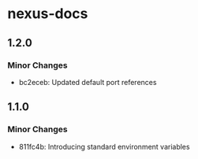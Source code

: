 # nexus-docs

## 1.2.0

### Minor Changes

- bc2eceb: Updated default port references

## 1.1.0

### Minor Changes

- 811fc4b: Introducing standard environment variables
